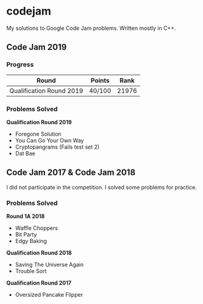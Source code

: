 # codejam

My solutions to Google Code Jam problems. Written mostly in C++.

## Code Jam 2019

### Progress
| Round                    | Points | Rank  |
|--------------------------|:------:|:-----:|
| Qualification Round 2019 | 40/100 | 21976 |

### Problems Solved

**Qualification Round 2019**
  * Foregone Solution
  * You Can Go Your Own Way
  * Cryptopangrams (Fails test set 2)
  * Dat Bae

## Code Jam 2017 & Code Jam 2018
I did not participate in the competition. I solved some problems for practice.

### Problems Solved

**Round 1A 2018**
  * Waffle Choppers
  * Bit Party
  * Edgy Baking

**Qualification Round 2018**
  * Saving The Universe Again
  * Trouble Sort

**Qualification Round 2017**
  * Oversized Pancake Flipper

